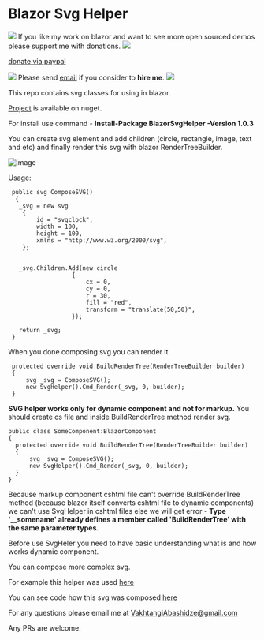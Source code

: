 # Blazor Svg Helper

![](https://placehold.it/15/4747d1/000000?text=+) 
If you like my work on blazor and want to see more open sourced demos please support me with donations.
![](https://placehold.it/15/4747d1/000000?text=+) 

[donate via paypal](https://www.paypal.me/VakhtangiAbashidze/50)


![](https://placehold.it/15/00e600/000000?text=+) 
Please send [email](VakhtangiAbashidze@gmail.com) if you consider to **hire me**.
![](https://placehold.it/15/00e600/000000?text=+) 


This repo contains svg classes for using in blazor.

[Project](https://www.nuget.org/packages/BlazorSvgHelper/) is available on nuget.

For install use command - **Install-Package BlazorSvgHelper -Version 1.0.3**

You can create svg element and add children (circle, rectangle, image, text and etc) and finally render this svg with blazor RenderTreeBuilder.


![image](https://raw.githubusercontent.com/Lupusa87/BlazorSvgHelper/master/Untitled.png)


Usage:
```
 public svg ComposeSVG()
  {
   _svg = new svg
    {
        id = "svgclock",
        width = 100,
        height = 100,
        xmlns = "http://www.w3.org/2000/svg",
    };


   _svg.Children.Add(new circle
                  {
                      cx = 0,
                      cy = 0,
                      r = 30,
                      fill = "red",
                      transform = "translate(50,50)",
                  });
                  
   return _svg;
 }
```

 When you done composing svg you can render it.
 
 ```
  protected override void BuildRenderTree(RenderTreeBuilder builder)
  {
      svg _svg = ComposeSVG();
      new SvgHelper().Cmd_Render(_svg, 0, builder);
  }
  ```

**SVG helper works only for dynamic component and not for markup.**
You should create cs file and inside BuildRenderTree method render svg.
```
public class SomeComponent:BlazorComponent
{
  protected override void BuildRenderTree(RenderTreeBuilder builder)
  {
      svg _svg = ComposeSVG();
      new SvgHelper().Cmd_Render(_svg, 0, builder);
  }
}
```

 Because markup component cshtml file can't override BuildRenderTree method (because blazor itself converts cshtml file to dynamic components) we can't use SvgHelper in cshtml files else we will get error - **Type '__somename' already defines a member called 'BuildRenderTree' with the same parameter types**.

Before use SvgHeler you need to have basic understanding what is and how works dynamic component.

You can compose more complex svg.

For example this helper was used [here](https://lupusablazordemos.azurewebsites.net/)

You can see code how this svg was composed [here](https://github.com/Lupusa87/LupusaBlazorProjects/blob/master/ClockSVGComponent/ClockSVG.cs)


For any questions please email me at VakhtangiAbashidze@gmail.com

Any PRs are welcome.
